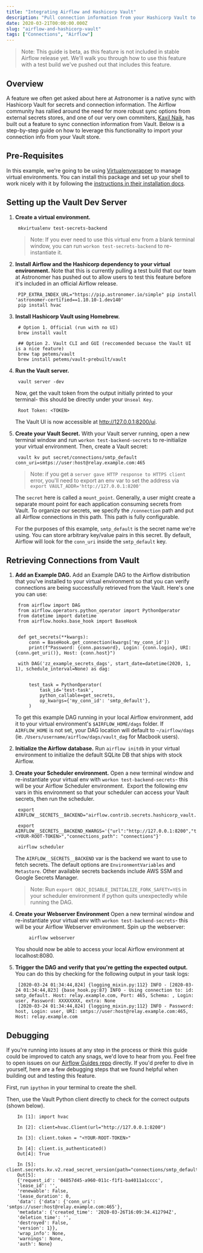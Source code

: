 ```yaml
---
title: "Integrating Airflow and Hashicorp Vault"
description: "Pull connection information from your Hashicorp Vault to use in your Airflow DAGs."
date: 2020-03-21T00:00:00.000Z
slug: "airflow-and-hashicorp-vault"
tags: ["Connections", "Airflow"]
---
```


> Note: This guide is beta, as this feature is not included in stable Airflow release yet. We'll walk you through how to use this feature with a test build we've pushed out that includes this feature.

## Overview

A feature we often get asked about here at Astronomer is a native sync with Hashicorp Vault for secrets and connection information. The Airflow community has rallied around the need for more robust sync options from external secrets stores, and one of our very own commiters, [Kaxil Naik](https://www.linkedin.com/in/kaxil?originalSubdomain=uk), has built out a feature to sync connection information from Vault. Below is a step-by-step guide on how to leverage this functionality to import your connection info from your Vault store.

## Pre-Requisites

In this example, we're going to be using [Virtualenvwrapper](https://virtualenvwrapper.readthedocs.io/en/latest/) to manage virtual environments. You can install this package and set up your shell to work nicely with it by following the [instructions in their installation docs](https://virtualenvwrapper.readthedocs.io/en/latest/install.html).

## Setting up the Vault Dev Server

1. **Create a virtual environment.**

        mkvirtualenv test-secrets-backend

    >Note: If you ever need to use this virtual env from a blank terminal window, you can run `workon test-secrets-backend` to re-instantiate it.

2. **Install Airflow and the Hashicorp dependency to your virtual environment.** Note that this is currently pulling a test build that our team at Astronomer has pushed out to allow users to test this feature before it's included in an official Airflow release.

        PIP_EXTRA_INDEX_URL="https://pip.astronomer.io/simple" pip install 'astronomer-certified==1.10.10-1.dev140'
        pip install hvac

3. **Install Hashicorp Vault using Homebrew.**

        # Option 1. Official (run with no UI)
        brew install vault

        ## Option 2. Vault CLI and GUI (reccomended becuase the Vault UI is a nice feature)
        brew tap petems/vault
        brew install petems/vault-prebuilt/vault

4. **Run the Vault server.**

        vault server -dev

    Now, get the vault token from the output initially printed to your terminal- this should be directly under your `Unseal Key`.

        Root Token: <TOKEN>

    The Vault UI is now accessible at http://127.0.0.1:8200/ui.

5. **Create your Vault Secret.** With your Vault server running, open a new terminal window and run `workon test-backend-secrets` to re-initialize your virtual environment. Then, create a Vault secret:

        vault kv put secret/connections/smtp_default conn_uri=smtps://user:host@relay.example.com:465

    > Note: if you get a `server gave HTTP response to HTTPS client` error, you'll need to export an env var to set the address via `export VAULT_ADDR='http://127.0.0.1:8200'`

    The `secret` here is called a `mount_point`. Generally, a user might create a separate mount point for each application consuming secrets from Vault.
    To organize our secrets, we specify the `/connection` path and put all Airflow connections in this path. This path is fully configurable.
    
    For the purposes of this example, `smtp_default` is the secret name we're using. You can store arbitrary key/value pairs in this secret. By default, Airflow will look for the `conn_uri` inside the `smtp_default` key.

## Retrieving Connections from Vault

1. **Add an Example DAG.** Add an Example DAG to the Airflow distribution that you've installed to your virtual environment so that you can verify connections are being successfully retrieved from the Vault. Here's one you can use:

        from airflow import DAG
        from airflow.operators.python_operator import PythonOperator
        from datetime import datetime
        from airflow.hooks.base_hook import BaseHook
        ​
        ​
        def get_secrets(**kwargs):
            conn = BaseHook.get_connection(kwargs['my_conn_id'])
            print(f"Password: {conn.password}, Login: {conn.login}, URI: {conn.get_uri()}, Host: {conn.host}")
        ​
        with DAG('zz_example_secrets_dags', start_date=datetime(2020, 1, 1), schedule_interval=None) as dag:
        ​
        
            test_task = PythonOperator(
                task_id='test-task',
                python_callable=get_secrets,
                op_kwargs={'my_conn_id': 'smtp_default'},
            )

    To get this example DAG running in your local Airflow environment, add it to your virtual environment's `$AIRFLOW_HOME/dags` folder. If `AIRFLOW_HOME` is not set, your DAG location will default to `~/airflow/dags` (ie. `/Users/username/airflow/dags/vault_dag` for Macbook users).

2. **Initialize the Airflow database.** Run `airflow initdb` in your virtual environment to initialize the default SQLite DB that ships with stock Airflow.

3. **Create your Scheduler environment.** Open a new terminal window and re-instantiate your virtual env with `workon test-backend-secrets`- this will be your Airflow Scheduler environment.  Export the following env vars in this environment so that your scheduler can access your Vault secrets, then run the scheduler.

        export AIRFLOW__SECRETS__BACKEND="airflow.contrib.secrets.hashicorp_vault.VaultSecrets"

        export AIRFLOW__SECRETS__BACKEND_KWARGS='{"url":"http://127.0.0.1:8200","token":"<YOUR-ROOT-TOKEN>","connections_path": "connections"}'

        airflow scheduler

    The `AIRFLOW__SECRETS__BACKEND` var is the backend we want to use to fetch secrets. The default options are `EnvironmentVariables` and `Metastore`. Other available secrets backends include AWS SSM and Google Secrets Manager.

    > Note: Run `export OBJC_DISABLE_INITIALIZE_FORK_SAFETY=YES` in your scheduler environment if python quits unexpectedly while running the DAG.

4. **Create your Webserver Environment** Open a new terminal window and re-instantiate your virtual env with `workon test-backend-secrets`- this will be your Airflow Webserver environment. Spin up the webserver:

            airflow webserver

    You should now be able to access your local Airflow environment at localhost:8080.
        ​

5. **Trigger the DAG and verify that you're getting the expected output.** You can do this by checking for the following output in your task logs:

        [2020-03-24 01:34:44,824] {logging_mixin.py:112} INFO - [2020-03-24 01:34:44,823] {base_hook.py:87} INFO - Using connection to: id: smtp_default. Host: relay.example.com, Port: 465, Schema: , Login: user, Password: XXXXXXXX, extra: None
        [2020-03-24 01:34:44,824] {logging_mixin.py:112} INFO - Password: host, Login: user, URI: smtps://user:host@relay.example.com:465, Host: relay.example.com

## Debugging

If you're running into issues at any step in the process or think this guide could be improved to catch any snags, we'd love to hear from you. Feel free to open issues on our [Airflow Guides repo](https://github.com/astronomer/airflow-guides) directly. If you'd prefer to dive in yourself, here are a few debugging steps that we found helpful when building out and testing this feature.

First, run `ipython` in your terminal to create the shell.

Then, use the Vault Python client directly to check for the correct outputs (shown below).

        In [1]: import hvac                                                                                                  

        In [2]: client=hvac.Client(url="http://127.0.0.1:8200")                                                      

        In [3]: client.token = "<YOUR-ROOT-TOKEN>"                                                                  

        In [4]: client.is_authenticated()                                                                                    
        Out[4]: True

        In [5]: client.secrets.kv.v2.read_secret_version(path="connections/smtp_default")                                    
        Out[5]: 
        {'request_id': '04857d45-a960-011c-f1f1-ba4011a1cccc',
        'lease_id': '',
        'renewable': False,
        'lease_duration': 0,
        'data': {'data': {'conn_uri': 'smtps://user:host@relay.example.com:465'},
        'metadata': {'created_time': '2020-03-26T16:09:34.412794Z',
        'deletion_time': '',
        'destroyed': False,
        'version': 1}},
        'wrap_info': None,
        'warnings': None,
        'auth': None}
